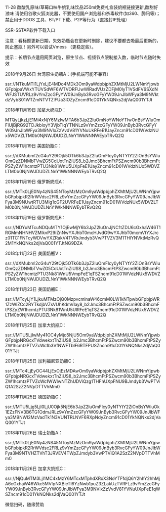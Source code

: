 11-28 酸酸乳原味/草莓口味牛奶乳味饮品250ml免费礼盒装奶瓶链接更新,酸甜好滋味
请使用谷歌火狐浏览器，不要使用国产浏览器和杀毒软件(如360、腾讯等)；禁止用于DDOS 工具、BT/PT下载、P2P等行为（直接封IP处理）
 
SSR-SSTAP软件下载入口

注意：看标题更新日期，失效奶瓶会在更新时删除，建议不要都去吸最后更新的，防止塞瓶！另外可以尝试Vmess （更稳定些）。
 
提示：长期节点适用网页浏览，原生节点、视频节点限制接入数，临时节点随时失效
 
2018年9月26日 台湾原生奶瓶A：(手机端可能不兼容）
 
ssr://NTkuMTI1LjYxLjE4MDo4MDk3Om9yaWdpbjphZXMtMjU2LWNmYjpwbGFpbjpaVWxYTUVSdWF6WTVORFUwWlRadVUzZDFjM0IyT1VSdFV6SXdNWFJSTUVRLz9vYmZzcGFyYW09JnByb3RvcGFyYW09JnJlbWFya3M9NVktdzVybS01WTZmNTVTZlFUa3lOZyZncm91cD01YkNQNks2djVaQ001YTJt

2018年11月19日 加拿大奶瓶D：
 
MTQyLjkzLjE1Mi4xNjY6MzIwMTA6b3JpZ2luOmNoYWNoYTIwOnBsYWluOmFIUjBjRG92TDJkbloyY3VjbTlqYTNNLz9vYmZzcGFyYW09JnByb3RvcGFyYW09JnJlbWFya3M9NVlxZzVvdV81YVNuUkRFeE1UayZncm91cD01WVdzNUx5WDVZLTM0b0NjNWJDUDZLNnY1WkNNNWEybTRvQ2Q
 
2018年11月19日 美国奶瓶C：
 
ssr://dXMubml2cG4uY29tOjk5OTk6b3JpZ2luOmFlcy0yNTYtY2ZiOnBsYWluOmQzZDNMbTVwZG5CdUxtTnZiUS8_b2Jmc3BhcmFtPSZwcm90b3BhcmFtPSZyZW1hcmtzPTU3Nk81WnU5UXpFeE1UayZncm91cD01WVdzNUx5WDVZLTM0b0NjNWJDUDZLNnY1WkNNNWEybTRvQ2Q
 
2018年11月19日 俄罗斯奶瓶A：
 
ssr://MTk0LjE0Ny4zNS45NToyMzMzOm9yaWdpbjphZXMtMjU2LWNmYjpwbGFpbjpkR2RrWVdsc2FRLz9vYmZzcGFyYW09JnByb3RvcGFyYW09JnJlbWFya3M9NUwtRTU3Mlg1cGF2UVRFeE1UayZncm91cD01WVdzNUx5WDVZLTM0b0NjNWJDUDZLNnY1WkNNNWEybTRvQ2Q
 
2018年11月19日 俄罗斯奶瓶B：
 
ssr://NDYuMTcuNDQuMTY1OjEwMjY6b3JpZ2luOnJjNC1tZDU6cGxhaW46T1RGMmNHNHVZMlkvP29iZnNwYXJhbT0mcHJvdG9wYXJhbT0mcmVtYXJrcz01TC1FNTcyWDVwYXZRakV4TVRrJmdyb3VwPTVZV3M1THlYNVktMzRvQ2M1YkNQNks2djVaQ001YTJtNG9DZA
 
2018年11月23日 美国奶瓶V：
 
ssr://dXMubml2cG4uY29tOjk5OTk6b3JpZ2luOmFlcy0yNTYtY2ZiOnBsYWluOmQzZDNMbTVwZG5CdUxtTnZiUS8_b2Jmc3BhcmFtPSZwcm90b3BhcmFtPSZyZW1hcmtzPTU3Nk81WnU5VmpFeE1qTSZncm91cD01WVdzNUx5WDVZLTM0b0NjNWJDUDZLNnY1WkNNNWEybTRvQ2Q
 
2018年11月23日 美国奶瓶E：
 
ssr://MTcyLjY1LjkuMTMzOjQ0MzpvcmlnaW46cmM0LW1kNTpwbGFpbjpWR1ZzWlZCc2RYTkdjbVZsVUhKdmVIay8_b2Jmc3BhcmFtPSZwcm90b3BhcmFtPSZyZW1hcmtzPTU3Nk81WnU5UlRFeE1qTSZncm91cD01WVdzNUx5WDVZLTM0b0NjNWJDUDZLNnY1WkNNNWEybTRvQ2Q
 
2018年11月25日 加拿大奶瓶C：
 
ssr://MTU5LjIwMy41OC4yMjo5NjU5Om9yaWdpbjphZXMtMjU2LWNmYjpwbGFpbjpNRGcxTVdwekxtTnZiUS8_b2Jmc3BhcmFtPSZwcm90b3BhcmFtPSZyZW1hcmtzPTVZcWc1b3VfNWFTblF6RTFPUSZncm91cD01YkNQNks2djVaQ001YTJt
 
2018年11月25日 加利福尼亚奶瓶C：
 
ssr://MTc4LjEyOC44LjExOjEzMDAwOm9yaWdpbjphZXMtMjU2LWNmYjpwbGFpbjpNRGcxTVdwekxtTnZiUS8_b2Jmc3BhcmFtPSZwcm90b3BhcmFtPSZyZW1hcmtzPTVZcWc1WWlwNTZhUDViQzg1THFhUXpFNU9BJmdyb3VwPTViQ1A2SzZ2NVpDTTVhMm0
 
2018年11月25日 德国奶瓶C：
 
ssr://MTU5Ljg5LjI0LjU0Ojk5NjE6b3JpZ2luOmFlcy0yNTYtY2ZiOnBsYWluOk1EZzFNV3B6TG1OdmJRLz9vYmZzcGFyYW09JnByb3RvcGFyYW09JnJlbWFya3M9NWI2MzVadTk1N3VUNTRLNVF6RXpNdyZncm91cD01YkNQNks2djVaQ001YTJt
 
2018年11月26日 瑞士奶瓶A：
 
ssr://MTk0LjE0Ny4zNS45NToyMzMzOm9yaWdpbjphZXMtMjU2LWNmYjpwbGFpbjpkR2RrWVdsc2FRLz9vYmZzcGFyYW09JnByb3RvcGFyYW09JnJlbWFya3M9NTVHZTVhT3JRVEV4TWpZJmdyb3VwPTViQ1A2SzZ2NVpDTTVhMm0
 
2018年11月26日 加拿大奶瓶C：
 
ssr://NjQuMTM3LjI1MC4xMzY6MTcxMTphdXRoX3NoYTFfdjQ6Y2hhY2hhMjA6cGxhaW46Wkc5MVlpNXBieTl6YzNwb1puZ3ZLakUzTVRFLz9vYmZzcGFyYW09JnByb3RvcGFyYW09JnJlbWFya3M9NVlxZzVvdV81YVNuUXpFeE1qWSZncm91cD01YkNQNks2djVaQ001YTJt
 
微信扫码，随缘赞助




